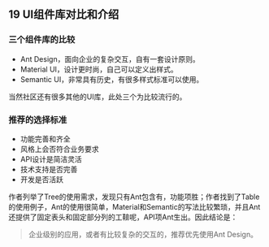 ## 19 UI组件库对比和介绍


### 三个组件库的比较

- Ant Design，面向企业的复杂交互，自有一套设计原则。
- Material UI，设计更时尚，自己可以定义出样式。
- Semantic UI，非常具有历史，有很多样式标准可以使用。

当然社区还有很多其他的UI库，此处三个为比较流行的。

### 推荐的选择标准

- 功能完善和齐全
- 风格上会否符合业务要求
- API设计是简洁灵活
- 技术支持是否完善
- 开发是否活跃


作者列举了Tree的使用需求，发现只有Ant包含有，功能项胜；作者找到了Table的使用例子，Ant的使用很简单，Material和Semantic的写法比较繁琐，并且Ant还提供了固定表头和固定部分列的工鞥呢，API项Ant生出。因此结论是：

> 企业级别的应用，或者有比较复杂的交互的，推荐优先使用Ant Design。

